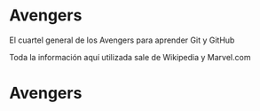 # Avengers

El cuartel general de los Avengers para aprender Git y GitHub

Toda la información aquí utilizada sale de Wikipedia y Marvel.com
# Avengers
